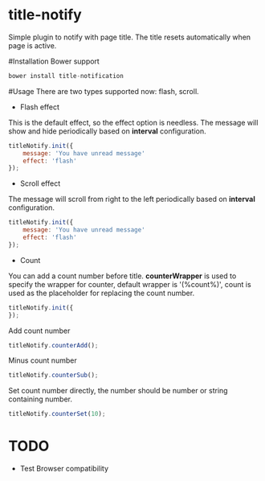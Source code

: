# title-notify
Simple plugin to notify with page title. The title resets automatically when page is active.

#Installation
Bower support
```javascript
bower install title-notification
```

#Usage
There are two types supported now: flash, scroll.

* Flash effect

This is the default effect, so the effect option is needless.
The message will show and hide periodically based on **interval** configuration.

```javascript
titleNotify.init({
    message: 'You have unread message'
    effect: 'flash'
});
```

* Scroll effect

The message will scroll from right to the left periodically based on **interval** configuration.

```javascript
titleNotify.init({
    message: 'You have unread message'
    effect: 'flash'
});
```

* Count

You can add a count number before title.
**counterWrapper** is used to specify the wrapper for counter, default wrapper is '(%count%)', count is used as the placeholder for replacing the count number.

```javascript
titleNotify.init({
});
```

Add count number
```javascript
titleNotify.counterAdd();
```

Minus count number
```javascript
titleNotify.counterSub();
```

Set count number directly, the number should be number or string containing number.
```javascript
titleNotify.counterSet(10);
```

# TODO
* Test Browser compatibility

